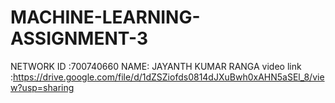 # MACHINE-LEARNING-ASSIGNMENT-3
NETWORK ID :700740660
NAME: JAYANTH KUMAR RANGA 
video link :https://drive.google.com/file/d/1dZSZiofds0814dJXuBwh0xAHN5aSEl_8/view?usp=sharing
